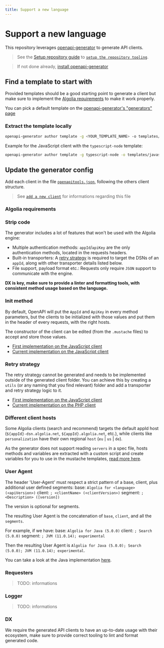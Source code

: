 ```yaml
---
title: Support a new language
---
```


# Support a new language

This repository leverages [openapi-generator](https://openapi-generator.tech/) to generate API clients.

> See the [Setup repository guide](/docs/setupRepository) to [`setup the repository tooling`](/docs/setupRepository#setup-the-repository-tooling).

> If not done already, [install openapi-generator](https://openapi-generator.tech/docs/installation/)

## Find a template to start with

Provided templates should be a good starting point to generate a client but make sure to implement the [Algolia requirements](#algolia-requirements) to make it work properly.

You can pick a default template on the [openapi-generator's "generators" page](https://openapi-generator.tech/docs/generators)

### Extract the template locally

```bash
openapi-generator author template -g <YOUR_TEMPLATE_NAME> -o templates/<YOUR_API_CLIENT_NAME>
```

Example for the JavaScript client with the `typescript-node` template:

```bash
openapi-generator author template -g typescript-node -o templates/javascript/
```

## Update the generator config

Add each client in the file [`openapitools.json`](https://github.com/algolia/api-clients-automation/blob/main/openapitools.json), following the others client structure.

> See [`add a new client`](/docs/addNewClient) for informations regarding this file

### Algolia requirements

### Strip code

The generator includes a lot of features that won't be used with the Algolia engine:

- Multiple authentication methods: `appId`/`apiKey` are the only authentication methods, located in the requests headers.
- Built-in transporters: A [retry strategy](#retry-strategy) is required to target the DSNs of an `appId`, along with other transporter details listed below.
- File support, payload format etc.: Requests only require `JSON` support to communicate with the engine.

**DX is key, make sure to provide a linter and formatting tools, with consistent method usage based on the language.**

### Init method

By default, OpenAPI will put the `AppId` and `ApiKey` in every method parameters, but the clients to be initialized with those values and put them in the header of every requests, with the right hosts.

The constructor of the client can be edited (from the `.mustache` files) to accept and store those values.

- [First implementation on the JavaScript client](https://github.com/algolia/api-clients-automation/pull/7)
- [Current implementation on the JavaScript client](https://github.com/algolia/api-clients-automation/blob/main/clients/algoliasearch-client-javascript/packages/client-search/src/searchApi.ts#L110-L125)

### Retry strategy

The retry strategy cannot be generated and needs to be implemented outside of the generated client folder. You can achieve this by creating a `utils` (or any naming that you find relevant) folder and add a transporter and retry strategy logic to it.

- [First implementation on the JavaScript client](https://github.com/algolia/api-clients-automation/pull/9)
- [Current implementation on the PHP client](https://github.com/algolia/api-clients-automation/tree/main/clients/algoliasearch-client-php/lib/RetryStrategy)

### Different client hosts

Some Algolia clients (search and recommend) targets the default appId host (`${appId}-dsn.algolia.net`, `${appId}.algolia.net`, etc.), while clients like `personalization` have their own regional `host` (`eu` | `us` | `de`).

As the generator does not support reading `servers` in a spec file, hosts methods and variables are extracted with a custom script and create variables for you to use in the mustache templates, [read more here](/docs/addNewClient#generators).

### User Agent

The header 'User-Agent' must respect a strict pattern of a base, client, plus additional user defined segments:
base: `Algolia for <language> (<apiVersion>)`
client: `; <clientName> (<clientVersion>)`
segment: `; <Description> ([version])`

The version is optional for segments.

The resulting User Agent is the concatenation of `base`, `client`, and all the `segments`.

For example, if we have:
base: `Algolia for Java (5.0.0)`
client: `; Search (5.0.0)`
segment: `; JVM (11.0.14); experimental`

Then the resulting User Agent is `Algolia for Java (5.0.0); Search (5.0.0); JVM (11.0.14); experimental`.

You can take a look at the Java implementation [here](https://github.com/algolia/api-clients-automation/pull/347).

### Requesters

> TODO: informations

### Logger

> TODO: informations

### **DX**

We require the generated API clients to have an up-to-date usage with their ecosystem, make sure to provide correct tooling to lint and format generated code.
